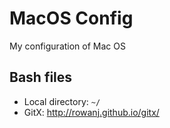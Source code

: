 MacOS Config
=============

My configuration of Mac OS

## Bash files
* Local directory: `~/`
* GitX: http://rowanj.github.io/gitx/
